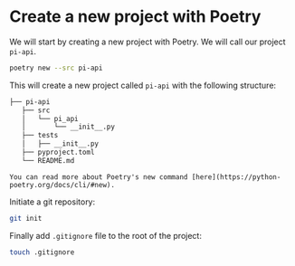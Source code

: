 # Create a new project with Poetry

We will start by creating a new project with Poetry. We will call our project `pi-api`.

```bash
poetry new --src pi-api
```

This will create a new project called `pi-api` with the following structure:

```txt
├── pi-api
   ├── src
   │   └── pi_api
   │       └── __init__.py
   ├── tests
   │   ├── __init__.py
   ├── pyproject.toml
   └── README.md

```

```admonish info title="Poetry's new command"
You can read more about Poetry's new command [here](https://python-poetry.org/docs/cli/#new).
```

Initiate a git repository:

```bash
git init
```

Finally add `.gitignore` file to the root of the project:

```bash
touch .gitignore
```
